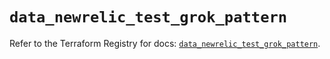 # `data_newrelic_test_grok_pattern`

Refer to the Terraform Registry for docs: [`data_newrelic_test_grok_pattern`](https://registry.terraform.io/providers/newrelic/newrelic/3.38.0/docs/data-sources/test_grok_pattern).
